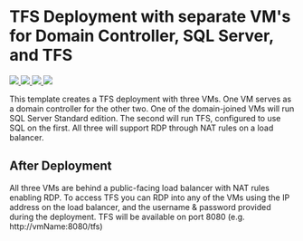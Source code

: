 # TFS Deployment with separate VM's for Domain Controller, SQL Server, and TFS

<a href="https://portal.azure.com/#create/Microsoft.Template/uri/https%3A%2F%2Fraw.githubusercontent.com%2Fbhlaban%2Fdevops%2Fmaster%2Fazuredeploy.json" target="_blank">
    <img src="http://azuredeploy.net/deploybutton.png"/> 
</a>
<a href="https://portal.azure.us/#create/Microsoft.Template/uri/https%3A%2F%2Fraw.githubusercontent.com%2Fbhlaban%2Fdevops%2Fmaster%2Fsampledeploy.json" target="_blank">
    <img src="http://azuredeploy.net/AzureGov.png"/>
<a href="https://portal.azure.us/#create/Microsoft.Template/uri/https%3A%2F%2Fraw.githubusercontent.com%2Fbhlaban%2Fdevops%2Fmaster%2Fazuredeploy.json" target="_blank">
    <img src="http://azuredeploy.net/AzureGov.png"/>
</a>
<a href="http://armviz.io/#/?load=https%3A%2F%2Fraw.githubusercontent.com%2Fbhlaban%2Fdevops%2Fmaster%2Fazuredeploy.json" target="_blank">
    <img src="http://armviz.io/visualizebutton.png"/> 
</a>

This template creates a TFS deployment with three VMs. One VM serves as a domain controller for the other two. One of the domain-joined VMs will run SQL Server Standard edition. The second will run TFS, configured to use SQL on the first. All three will support RDP through NAT rules on a load balancer.

## After Deployment

All three VMs are behind a public-facing load balancer with NAT rules enabling RDP. To access TFS you can RDP into any of the VMs using the IP address on the load balancer, and the username & password provided during the deployment. TFS will be available on port 8080 (e.g. http://vmName:8080/tfs)